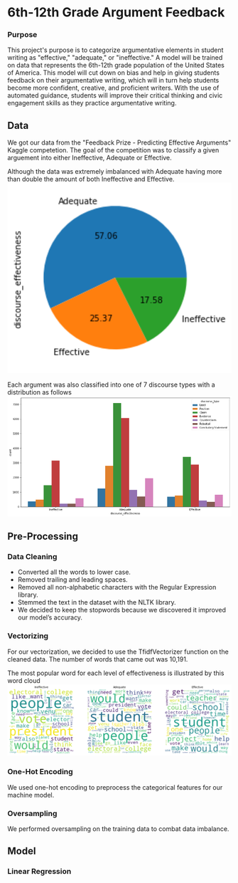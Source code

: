 # 6th-12th Grade Argument Feedback
### Purpose
This project's purpose is to categorize argumentative elements in student writing as "effective," "adequate," or "ineffective." A model will be trained on data that represents the 6th-12th grade population of the United States of America. This model will cut down on bias and help in giving students feedback on their argumentative writing, which will in turn help students become more confident, creative, and proficient writers. With the use of automated guidance, students will improve their critical thinking and civic engagement skills as they practice argumentative writing.

## Data 
We got our data from the "Feedback Prize - Predicting Effective Arguments" Kaggle competetion. The goal of the competition was to classify a given arguement into either Ineffective, Adequate or Effective.

Although the data was extremely imbalanced with Adequate having more than double the amount of both Ineffective and Effective.
<img src="GitImages/EffectivenessImbalance.png" width="800">

Each argument was also classified into one of 7 discourse types with a distribution as follows
![Discourse Type Piechart](GitImages/typeImbalance.png?raw=true "Discourse Type Piechart")


## Pre-Processing

### Data Cleaning
* Converted all the words to lower case. 
* Removed trailing and leading spaces. 
* Removed all non-alphabetic characters with the Regular Expression library.
* Stemmed the text in the dataset with the NLTK library. 
* We decided to keep the stopwords because we discovered it improved our model’s accuracy.

### Vectorizing
For our vectorization, we decided to use the TfidfVectorizer function on the cleaned data. The number of words that came out was 10,191.

The most popular word for each level of effectiveness is illustrated by this word cloud
![Effectiveness Word Cloud](GitImages/wordCloud.png?raw=true "Effectiveness Word Cloud]")

### One-Hot Encoding
We used one-hot encoding to preprocess the categorical features for our machine model.

### Oversampling
We performed oversampling on the training data to combat data imbalance. 

## Model 

### Linear Regression



